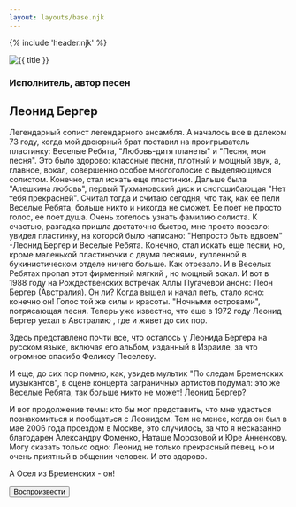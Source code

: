 ```yaml
---
layout: layouts/base.njk
---
```

{% include 'header.njk' %}
<section class="catalogue-item-about padded-wrap">
    <img class="catalogue-item-about__image" alt="{{ title }}" src="/img/catalogue/Berger.jpg" />
    <h3 class="catalogue-item-about__person-desc">Исполнитель, автор песен</h3>
    <h2 class="catalogue-item-about__name">Леонид Бергер</h2>
    <main class="catalogue-item-about__text">
        <p>Легендарный солист легендарного ансамбля. A началось все в далеком 73 году, когда мой двоюрный брат поставил на проигрыватель пластинку: Веселые Ребята, "Любовь-дитя планеты" и "Песня, моя песня". Это было здорово: классные песни, плотный и мощный звук, а, главное, вокал, совершенно особое многоголосие с выделяющимся солистом. Конечно, стал искать еще пластинки. Дальше была "Алешкина любовь", первый Тухмановский диск и сногсшибающая "Нет тебя прекрасней". Считал тогда и считаю сегодня, что так, как ее пели Веселые Ребята, больше никто и никогда не сможет. Ее поет не просто голос, ее поет душа. Очень хотелось узнать фамилию солиста. К счастью, разгадка пришла достаточно быстро, мне просто повезло: увидел пластинку, на которой было написано: "Непросто быть вдвоем" -Леонид Бергер и Веселые Ребята. Конечно, стал искать еще песни, но, кроме маленькой пластиночки с двумя песнями, купленной в букинистическом отделе ничего больше. Как отрезало. И в Веселых Ребятах пропал этот фирменный мягкий , но мощный вокал. И вот в 1988 году на Рождественских встречах Аллы Пугачевой анонс: Леон Бергер (Австралия). Он ли? Когда вышел и начал петь, стало ясно: конечно он! Голос той же силы и красоты. "Ночными островами", потрясающая песня. Теперь уже известно, что еще в 1972 году Леонид Бергер уехал в Австралию , где и живет до сих пор.</p>
        <p>Здесь представлено почти все, что осталось у Леонида Бергера на русском языке, включая его альбом, изданный в Израиле, за что огромное спасибо Феликсу Песелеву.</p>
        <p>И еще, до сих пор помню, как, увидев мультик "По следам Бременских музыкантов", в сцене концерта заграничных артистов подумал: это же Веселые Ребята, так больше никто не может! Леонид Бергер?</p>
        <p>И вот продолжение темы: кто бы мог представить, что мне удасться познакомиться и пообщаться с Леонидом. Тем не менее, когда он был в мае 2006 года проездом в Москве, это случилось, за что я несказанно благодарен Александру Фоменко, Наташе Морозовой и Юре Анненкову. Могу сказать только одно: Леонид не только прекрасный певец, но и очень приятный в общении человек. И это здорово.</p>
        <p>А Осел из Бременских - он!</p>
    </main>
    <button class="catalogue-item-about__play-btn" type="button">Воспроизвести</button>
</section>
